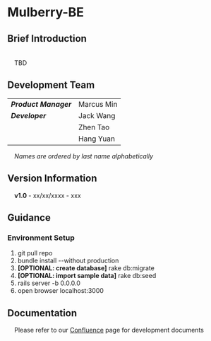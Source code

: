 # Mulberry-BE


## Brief Introduction

<br/>&nbsp;&nbsp;&nbsp;&nbsp;TBD

## Development Team

|                           |                    |
|---------------------------|--------------------|
| ***Product Manager***     | Marcus Min         |
| ***Developer***           | Jack Wang          |
|                           | Zhen Tao           |
|                           | Hang Yuan          |

&nbsp;&nbsp;&nbsp;&nbsp;*Names are ordered by last name alphabetically*

## Version Information

&nbsp;&nbsp;&nbsp;&nbsp;**v1.0** - xx/xx/xxxx - xxx

## Guidance
### Environment Setup
1. git pull repo
2. bundle install --without production
3. **[OPTIONAL: create database]** rake db:migrate
4. **[OPTIONAL: import sample data]** rake db:seed
5. rails server -b 0.0.0.0 
6. open browser localhost:3000

## Documentation

&nbsp;&nbsp;&nbsp;&nbsp;Please refer to our [Confluence](https://marcus117.atlassian.net/wiki/spaces/MULBERRY/overview "Mulberry Confluence") page for development documents
